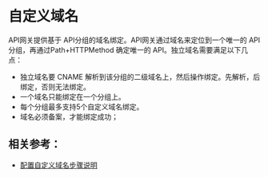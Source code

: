 # 自定义域名

API网关提供基于 API分组的域名绑定。API网关通过域名来定位到一个唯一的 API分组，再通过Path+HTTPMethod 确定唯一的 API。独立域名需要满足以下几点：
- 独立域名要 CNAME 解析到该分组的二级域名上，然后操作绑定。先解析，后绑定，否则无法绑定。
- 一个域名只能绑定在一个分组上。
- 每个分组最多支持5个自定义域名绑定。
- 域名必须备案，才能绑定成功；



##  相关参考：

- [配置自定义域名步骤说明](../Operation-Guide/Create-Domain/Create-Domain.md)
